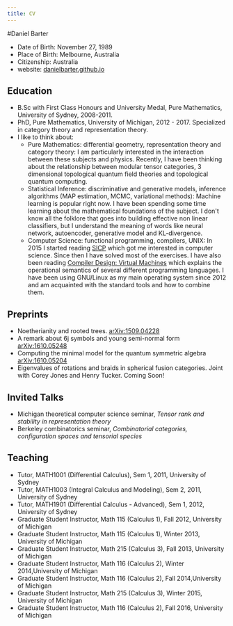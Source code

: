 ```yaml
---
title: CV
---
```


#Daniel Barter

- Date of Birth: November 27, 1989
- Place of Birth: Melbourne, Australia
- Citizenship: Australia
- website: [danielbarter.github.io](http://danielbarter.github.io/)

## Education
- B.Sc with First Class Honours and University Medal, Pure Mathematics, University of Sydney, 2008-2011.
- PhD, Pure Mathematics, University of Michigan, 2012 - 2017. Specialized in category theory and representation theory.
- I like to think about: 
    - Pure Mathematics: differential geometry, representation theory and category theory: I am particularly interested in the interaction between these subjects and physics. Recently, I have been thinking about the relationship between modular tensor categories, 3 dimensional topological quantum field theories and topological quantum computing.
    - Statistical Inference: discriminative and generative models, inference algorithms (MAP estimation, MCMC, variational methods): Machine learning is popular right now. I have been spending some time learning about the mathematical foundations of the subject. I don\'t know all the folklore that goes into building effective non linear classifiers, but I understand the meaning of words like neural network, autoencoder, generative model and KL-divergence. 
    - Computer Science: functional programming, compilers, UNIX: In 2015 I started reading [SICP](https://mitpress.mit.edu/sicp/) which got me interested in computer science. Since then I have solved most of the exercises. I have also been reading [Compiler Design: Virtual Machines](http://www.springer.com/us/book/9783642149085) which explains the operational semantics of several different programming languages. I have been using GNU/Linux as my main operating system since 2012 and am acquainted with the standard tools and how to combine them.


## Preprints
- Noetherianity and rooted trees. [arXiv:1509.04228](http://arxiv.org/abs/1509.04228)
- A remark about 6j symbols and young semi-normal form [arXiv:1610.05248](https://arxiv.org/abs/1610.05248)
- Computing the minimal model for the quantum symmetric algebra [arXiv:1610.05204](https://arxiv.org/abs/1610.05204)
- Eigenvalues of rotations and braids in spherical fusion categories. Joint with Corey Jones and Henry Tucker. Coming Soon!

## Invited Talks
- Michigan theoretical computer science seminar, *Tensor rank and stability in representation theory*
- Berkeley combinatorics seminar, *Combinatorial categories, configuration spaces and tensorial species*


## Teaching
- Tutor, MATH1001 (Differential Calculus), Sem 1, 2011, University of Sydney
- Tutor, MATH1003 (Integral Calculus and Modeling), Sem 2, 2011, University of Sydney
- Tutor, MATH1901 (Differential Calculus - Advanced), Sem 1, 2012, University of Sydney
- Graduate Student Instructor, Math 115 (Calculus 1), Fall 2012, University of Michigan
- Graduate Student Instructor, Math 115 (Calculus 1), Winter 2013, University of Michigan
- Graduate Student Instructor, Math 215 (Calculus 3), Fall 2013, University of Michigan
- Graduate Student Instructor, Math 116 (Calculus 2), Winter 2014,University of Michigan
- Graduate Student Instructor, Math 116 (Calculus 2), Fall 2014,University of Michigan
- Graduate Student Instructor, Math 215 (Calculus 3), Winter 2015, University of Michigan
- Graduate Student Instructor, Math 116 (Calculus 2), Fall 2016, University of Michigan
